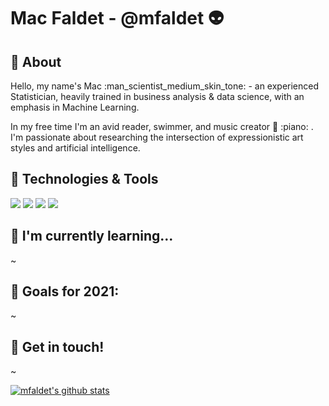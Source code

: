 # Mac Faldet - @mfaldet :alien:

## :open_book: About
Hello, my name's Mac :man_scientist_medium_skin_tone: - an experienced Statistician, heavily trained in business analysis & data science, with an emphasis in Machine Learning.

In my free time I'm an avid reader, swimmer, and music creator :guitar: :piano: . I'm passionate about researching the intersection of expressionistic art styles and artificial intelligence.

## :wrench: Technologies & Tools
![](https://img.shields.io/badge/OS-Linux-informational?style=flat&logo=FCC624&logoColor=white&color=2bbc8a)
![](https://img.shields.io/badge/<WORD_ON_LEFT>-<WORD_ON_RIGHT>-informational?style=flat&logo=<LOGO_NAME>&logoColor=white&color=2bbc8a)
![](https://img.shields.io/badge/<WORD_ON_LEFT>-<WORD_ON_RIGHT>-informational?style=flat&logo=<LOGO_NAME>&logoColor=white&color=2bbc8a)
![](https://img.shields.io/badge/<WORD_ON_LEFT>-<WORD_ON_RIGHT>-informational?style=flat&logo=<LOGO_NAME>&logoColor=white&color=2bbc8a)

## 🌱 I'm currently learning...
~ 

## :crystal_ball: Goals for 2021:
~ 

## :link: Get in touch!
~


[![mfaldet's github stats](https://github-readme-stats.vercel.app/api?username=mfaldet$show_icons=true&theme=night_owl)](https://github.com/anuraghazra/github-readme-stats)
